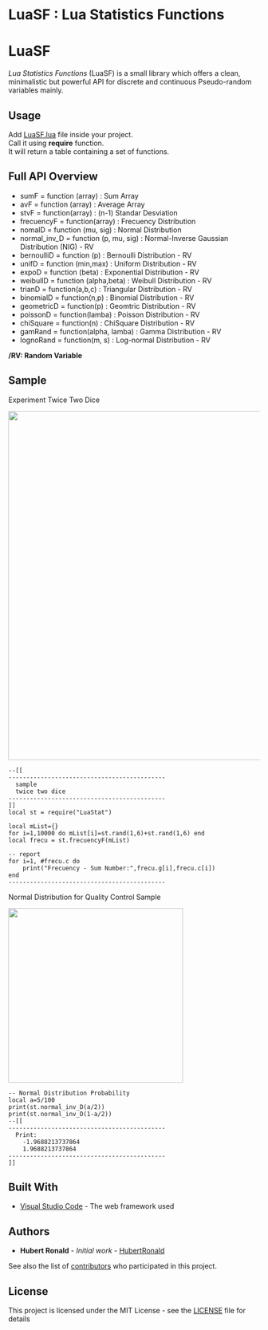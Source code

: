 # LuaSF : Lua Statistics Functions
# LuaSF
*Lua Statistics Functions* (LuaSF) is a small library which offers a clean, minimalistic but powerful API for discrete and continuous Pseudo-random variables mainly.

## Usage
Add [LuaSF.lua](https://github.com/HubertRonald/LuaSF/blob/master/LuaSF.lua) file inside your project.<br/>
Call it using __require__ function.</br>
It will return a table containing a set of functions.

## Full API Overview

* sumF = function (array)                 : Sum Array
* avF = function (array)                  : Average Array
* stvF = function(array)                  : (n-1) Standar Desviation
* frecuencyF = function(array)            : Frecuency Distribution
* nomalD = function (mu, sig)             : Normal Distribution
* normal_inv_D = function (p, mu, sig)    : Normal-Inverse Gaussian Distribution (NIG) - RV
* bernoulliD = function (p)               : Bernoulli Distribution - RV
* unifD = function (min,max)              : Uniform Distribution - RV
* expoD = function (beta)                 : Exponential Distribution - RV
* weibullD = function (alpha,beta)        : Weibull Distribution - RV
* trianD = function(a,b,c)                : Triangular Distribution - RV
* binomialD = function(n,p)               : Binomial Distribution - RV
* geometricD = function(p)		  : Geomtric Distribution - RV
* poissonD = function(lamba)              : Poisson Distribution - RV
* chiSquare = function(n)                 : ChiSquare Distribution - RV
* gamRand = function(alpha, lamba)	  : Gamma Distribution - RV
* lognoRand = function(m, s)		  : Log-normal Distribution - RV

**/RV: Random Variable**

## Sample

Experiment Twice Two Dice
<p align="left">
  <img src="https://cloud.githubusercontent.com/assets/7612715/24643736/6b0dbf8c-18d5-11e7-955a-f1ab05233489.png" width="700"/>
</p>

```
--[[
--------------------------------------------
  sample
  twice two dice
--------------------------------------------
]]
local st = require("LuaStat")

local mList={}
for i=1,10000 do mList[i]=st.rand(1,6)+st.rand(1,6) end
local frecu = st.frecuencyF(mList)

-- report
for i=1, #frecu.c do
	print("Frecuency - Sum Number:",frecu.g[i],frecu.c[i])
end
--------------------------------------------
```
Normal Distribution for Quality Control Sample
<p align="left">
  <img src="https://cloud.githubusercontent.com/assets/7612715/24643414/6e2b2a3a-18d3-11e7-9edd-9eb54d7744ca.png" width="350"/>
</p>

```
-- Normal Distribution Probability
local a=5/100
print(st.normal_inv_D(a/2))
print(st.normal_inv_D(1-a/2))
--[[
--------------------------------------------
  Print:
 	-1.9688213737864
	1.9688213737864
--------------------------------------------
]]
```

## Built With

* [Visual Studio Code](https://code.visualstudio.com/) - The web framework used

## Authors

* **Hubert Ronald** - *Initial work* - [HubertRonald](https://github.com/HubertRonald)

See also the list of [contributors](https://github.com/HubertRonald/LuaSF/contributors) who participated in this project.

## License

This project is licensed under the MIT License - see the [LICENSE](LICENSE) file for details
